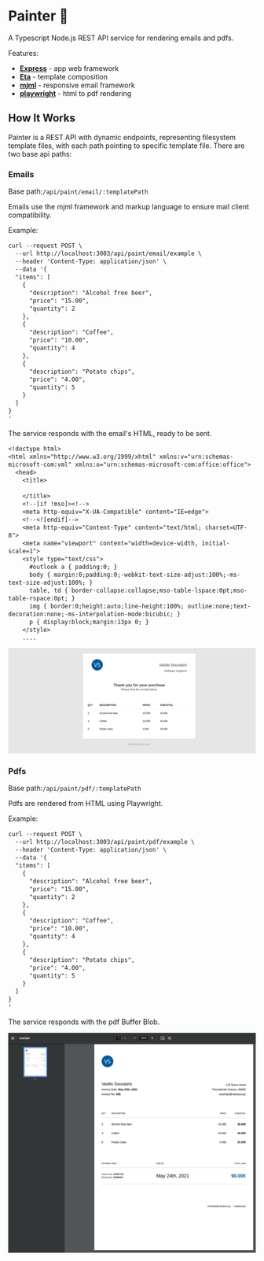 # Painter 🎨

A Typescript Node.js REST API service for rendering emails and pdfs.

Features:
* **[Express](https://expressjs.com/)** - app web framework
* **[Eta](https://eta.js.org/)** - template composition
* **[mjml](https://mjml.io/)** - responsive email framework
* **[playwright](https://playwright.dev/)** - html to pdf rendering



## How It Works

Painter is a REST API with dynamic endpoints, representing filesystem template files, with
each path pointing to specific template file. There are two base api paths:

### Emails

Base path:`/api/paint/email/:templatePath`

Emails use the mjml framework and markup language to ensure mail client compatibility.

Example:

```
curl --request POST \
  --url http://localhost:3003/api/paint/email/example \
  --header 'Content-Type: application/json' \
  --data '{
  "items": [
    {
      "description": "Alcohol free beer",
      "price": "15.00",
      "quantity": 2
    },
    {
      "description": "Coffee",
      "price": "10.00",
      "quantity": 4
    },
    {
      "description": "Potato chips",
      "price": "4.00",
      "quantity": 5
    }
  ]
}
'
```

The service responds with the email's HTML, ready to be sent.
```
<!doctype html>
<html xmlns="http://www.w3.org/1999/xhtml" xmlns:v="urn:schemas-microsoft-com:vml" xmlns:o="urn:schemas-microsoft-com:office:office">
  <head>
    <title>

    </title>
    <!--[if !mso]><!-->
    <meta http-equiv="X-UA-Compatible" content="IE=edge">
    <!--<![endif]-->
    <meta http-equiv="Content-Type" content="text/html; charset=UTF-8">
    <meta name="viewport" content="width=device-width, initial-scale=1">
    <style type="text/css">
      #outlook a { padding:0; }
      body { margin:0;padding:0;-webkit-text-size-adjust:100%;-ms-text-size-adjust:100%; }
      table, td { border-collapse:collapse;mso-table-lspace:0pt;mso-table-rspace:0pt; }
      img { border:0;height:auto;line-height:100%; outline:none;text-decoration:none;-ms-interpolation-mode:bicubic; }
      p { display:block;margin:13px 0; }
    </style>
    ....
```

<img src="./img/email-example.png">

### Pdfs

Base path:`/api/paint/pdf/:templatePath`

Pdfs are rendered from HTML using Playwright.

Example:

```
curl --request POST \
  --url http://localhost:3003/api/paint/pdf/example \
  --header 'Content-Type: application/json' \
  --data '{
  "items": [
    {
      "description": "Alcohol free beer",
      "price": "15.00",
      "quantity": 2
    },
    {
      "description": "Coffee",
      "price": "10.00",
      "quantity": 4
    },
    {
      "description": "Potato chips",
      "price": "4.00",
      "quantity": 5
    }
  ]
}
'
```

The service responds with the pdf Buffer Blob.

<img src="./img/pdf-example.png">
